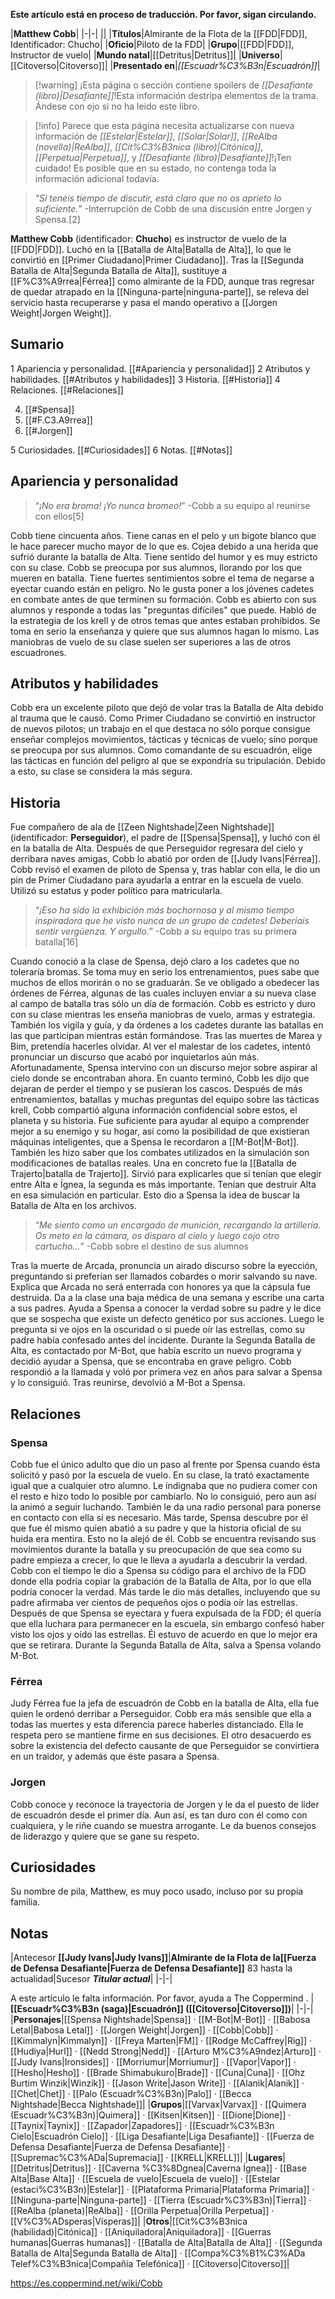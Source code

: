 **Este artículo está en proceso de traducción. Por favor, sigan circulando.**


|**Matthew Cobb**|
|-|-|
||
|**Títulos**|Almirante de la Flota de la [[FDD\|FDD]], Identificador: Chucho|
|**Oficio**|Piloto de la FDD|
|**Grupo**|[[FDD\|FDD]], Instructor de vuelo|
|**Mundo natal**|[[Detritus\|Detritus]]|
|**Universo**|[[Citoverso\|Citoverso]]|
|**Presentado en**|*[[Escuadr%C3%B3n\|Escuadrón]]*|

> [!warning] ¡Esta página o sección contiene spoilers de *[[Desafiante (libro)\|Desafiante]]*!Esta información destripa elementos de la trama.  Ándese con ojo si no ha leido este libro.

> [!info] Parece que esta página necesita actualizarse con nueva información de *[[Estelar\|Estelar]]*, *[[Solar\|Solar]]*, *[[ReAlba (novella)\|ReAlba]]*, *[[Cit%C3%B3nica (libro)\|Citónica]]*, *[[Perpetua\|Perpetua]]*, y *[[Desafiante (libro)\|Desafiante]]*!¡Ten cuidado! Es posible que en su estado, no contenga toda la información adicional todavía.

>“*Si tenéis tiempo de discutir, está claro que no os aprieto lo suficiente.*”
\-Interrupción de Cobb de una discusión entre Jorgen y Spensa.[2]


**Matthew Cobb** (identificador: **Chucho**) es instructor de vuelo de la [[FDD\|FDD]]. Luchó en la [[Batalla de Alta\|Batalla de Alta]], lo que le convirtió en [[Primer Ciudadano\|Primer Ciudadano]].
Tras la [[Segunda Batalla de Alta\|Segunda Batalla de Alta]], sustituye a [[F%C3%A9rrea\|Férrea]] como almirante de la FDD, aunque tras regresar de quedar atrapado en la [[Ninguna-parte\|ninguna-parte]], se releva del servicio hasta recuperarse y pasa el mando operativo a [[Jorgen Weight\|Jorgen Weight]].

## Sumario

1 Apariencia y personalidad. [[#Apariencia y personalidad]] 
2 Atributos y habilidades. [[#Atributos y habilidades]] 
3 Historia. [[#Historia]] 
4 Relaciones. [[#Relaciones]] 

4. [[#Spensa]] 
4. [[#F.C3.A9rrea]] 
4. [[#Jorgen]] 


5 Curiosidades. [[#Curiosidades]] 
6 Notas. [[#Notas]] 


## Apariencia y personalidad
>“*¡No era broma! ¡Yo nunca bromeo!*”
\-Cobb a su equipo al reunirse con ellos[5]


Cobb tiene cincuenta años. Tiene canas en el pelo y un bigote blanco que le hace parecer mucho mayor de lo que es. Cojea debido a una herida que sufrió durante la batalla de Alta.
Tiene sentido del humor y es muy estricto con su clase. Cobb se preocupa por sus alumnos, llorando por los que mueren en batalla. Tiene fuertes sentimientos sobre el tema de negarse a eyectar cuando están en peligro. No le gusta poner a los jóvenes cadetes en combate antes de que terminen su formación.
Cobb es abierto con sus alumnos y responde a todas las "preguntas difíciles" que puede. Habló de la estrategia de los krell y de otros temas que antes estaban prohibidos. Se toma en serio la enseñanza y quiere que sus alumnos hagan lo mismo. Las maniobras de vuelo de su clase suelen ser superiores a las de otros escuadrones.

## Atributos y habilidades
Cobb era un excelente piloto que dejó de volar tras la Batalla de Alta debido al trauma que le causó.
Como Primer Ciudadano se convirtió en instructor de nuevos pilotos; un trabajo en el que destaca no sólo porque consigue enseñar complejos movimientos, tácticas y técnicas de vuelo; sino porque se preocupa por sus alumnos.
Como comandante de su escuadrón, elige las tácticas en función del peligro al que se expondría su tripulación. Debido a esto, su clase se considera la más segura.

## Historia
Fue compañero de ala de [[Zeen Nightshade\|Zeen Nightshade]] (identificador: **Perseguidor**), el padre de [[Spensa\|Spensa]], y luchó con él en la batalla de Alta. Después de que Perseguidor regresara del cielo y derribara naves amigas, Cobb lo abatió por orden de [[Judy Ivans\|Férrea]].
Cobb revisó el examen de piloto de Spensa y, tras hablar con ella, le dio un pin de Primer Ciudadano para ayudarla a entrar en la escuela de vuelo. Utilizó su estatus y poder político para matricularla.

>“*¡Eso ha sido la exhibición más bochornosa y al mismo tiempo inspiradora que he visto nunca de un grupo de cadetes! Deberíais sentir vergüenza. Y orgullo.*”
\-Cobb a su equipo tras su primera batalla[16]

Cuando conoció a la clase de Spensa, dejó claro a los cadetes que no toleraría bromas. Se toma muy en serio los entrenamientos, pues sabe que muchos de ellos morirán o no se graduarán. Se ve obligado a obedecer las órdenes de Férrea, algunas de las cuales incluyen enviar a su nueva clase al campo de batalla tras sólo un día de formación.
Cobb es estricto y duro con su clase mientras les enseña maniobras de vuelo, armas y estrategia. También los vigila y guía, y da órdenes a los cadetes durante las batallas en las que participan mientras están formándose.
Tras las muertes de Marea y Bim, pretendía hacerles olvidar. Al ver el malestar de los cadetes, intentó pronunciar un discurso que acabó por inquietarlos aún más. Afortunadamente, Spensa intervino con un discurso mejor sobre aspirar al cielo donde se encontraban ahora. En cuanto terminó, Cobb les dijo que dejaran de perder el tiempo y se pusieran los cascos.
Después de más entrenamientos, batallas y muchas preguntas del equipo sobre las tácticas krell, Cobb compartió alguna información confidencial sobre estos, el planeta y su historia. Fue suficiente para ayudar al equipo a comprender mejor a su enemigo y su hogar, así como la posibilidad de que existieran máquinas inteligentes, que a Spensa le recordaron a [[M-Bot\|M-Bot]].
También les hizo saber que los combates utilizados en la simulación son modificaciones de batallas reales. Una en concreto fue la [[Batalla de Trajerto\|batalla de Trajerto]]. Sirvió para explicarles que si tenían que elegir entre Alta e Ígnea, la segunda es más importante. Tenían que destruir Alta en esa simulación en particular. Esto dio a Spensa la idea de buscar la Batalla de Alta en los archivos.

>“*Me siento como un encargado de munición, recargando la artillería. Os meto en la cámara, os disparo al cielo y luego cojo otro cartucho...*”
\-Cobb sobre el destino de sus alumnos

Tras la muerte de Arcada, pronuncia un airado discurso sobre la eyección, preguntando si preferían ser llamados cobardes o morir salvando su nave. Explica que Arcada no será enterrada con honores ya que la cápsula fue destruida. Da a la clase una baja médica de una semana y escribe una carta a sus padres.
Ayuda a Spensa a conocer la verdad sobre su padre y le dice que se sospecha que existe un defecto genético por sus acciones. Luego le pregunta si ve ojos en la oscuridad o si puede oír las estrellas, como su padre había confesado antes del incidente.
Durante la Segunda Batalla de Alta, es contactado por M-Bot, que había escrito un nuevo programa y decidió ayudar a Spensa, que se encontraba en grave peligro. Cobb respondió a la llamada y voló por primera vez en años para salvar a Spensa y lo consiguió. Tras reunirse, devolvió a M-Bot a Spensa.

## Relaciones
### Spensa
Cobb fue el único adulto que dio un paso al frente por Spensa cuando ésta solicitó y pasó por la escuela de vuelo. En su clase, la trató exactamente igual que a cualquier otro alumno. Le indignaba que no pudiera comer con el resto e hizo todo lo posible por cambiarlo. No lo consiguió, pero aun así la animó a seguir luchando. También le da una radio personal para ponerse en contacto con ella si es necesario.
Más tarde, Spensa descubre por él que fue él mismo quien abatió a su padre y que la historia oficial de su huida era mentira. Esto no la alejó de él. Cobb se encuentra revisando sus movimientos durante la batalla y su preocupación de que sea como su padre empieza a crecer, lo que le lleva a ayudarla a descubrir la verdad.
Cobb con el tiempo le dio a Spensa su código para el archivo de la FDD donde ella podría copiar la grabación de la Batalla de Alta, por lo que ella podría conocer la verdad. Más tarde le dio más detalles, incluyendo que su padre afirmaba ver cientos de pequeños ojos o podía oír las estrellas.
Después de que Spensa se eyectara y fuera expulsada de la FDD; él quería que ella luchara para permanecer en la escuela, sin embargo confesó haber visto los ojos y oído las estrellas. Él estuvo de acuerdo en que lo mejor era que se retirara.
Durante la Segunda Batalla de Alta, salva a Spensa volando M-Bot.

### Férrea
Judy Férrea fue la jefa de escuadrón de Cobb en la batalla de Alta, ella fue quien le ordenó derribar a Perseguidor.
Cobb era más sensible que ella a todas las muertes y esta diferencia parece haberles distanciado. Ella le respeta pero se mantiene firme en sus decisiones. El otro desacuerdo es sobre la existencia del defecto causante de que Perseguidor se convirtiera en un traidor, y además que éste pasara a Spensa.

### Jorgen
Cobb conoce y reconoce la trayectoria de Jorgen y le da el puesto de líder de escuadrón desde el primer día. Aun así, es tan duro con él como con cualquiera, y le riñe cuando se muestra arrogante. Le da buenos consejos de liderazgo y quiere que se gane su respeto.

## Curiosidades
Su nombre de pila, Matthew, es muy poco usado, incluso por su propia familia.
## Notas
|Antecesor  **[[Judy Ivans\|Judy Ivans]]**|**Almirante de la Flota de la[[Fuerza de Defensa Desafiante\|Fuerza de Defensa Desafiante]]**  83  hasta la actualidad|Sucesor  ***Titular actual***|
|-|-|


A este artículo le falta información. Por favor, ayuda a The Coppermind .
|**[[Escuadr%C3%B3n (saga)\|Escuadrón]] ([[Citoverso\|Citoverso]])**|
|-|-|
|**Personajes**|[[Spensa Nightshade\|Spensa]] · [[M-Bot\|M-Bot]] · [[Babosa Letal\|Babosa Letal]] · [[Jorgen Weight\|Jorgen]] · [[Cobb\|Cobb]] · [[Kimmalyn\|Kimmalyn]] · [[Freya Marten\|FM]] · [[Rodge McCaffrey\|Rig]] · [[Hudiya\|Hurl]] · [[Nedd Strong\|Nedd]] · [[Arturo M%C3%A9ndez\|Arturo]] · [[Judy Ivans\|Ironsides]] · [[Morriumur\|Morriumur]] · [[Vapor\|Vapor]] · [[Hesho\|Hesho]] · [[Brade Shimabukuro\|Brade]] · [[Cuna\|Cuna]] · [[Ohz Burtim Winzik\|Winzik]] · [[Jason Write\|Jason Write]] · [[Alanik\|Alanik]] · [[Chet\|Chet]] · [[Palo (Escuadr%C3%B3n)\|Palo]] · [[Becca Nightshade\|Becca Nightshade]]|
|**Grupos**|[[Varvax\|Varvax]] · [[Quimera (Escuadr%C3%B3n)\|Quimera]] · [[Kitsen\|Kitsen]] · [[Dione\|Dione]] · [[Taynix\|Taynix]] · [[Zapador\|Zapadores]] · [[Escuadr%C3%B3n Cielo\|Escuadrón Cielo]] · [[Liga Desafiante\|Liga Desafiante]] · [[Fuerza de Defensa Desafiante\|Fuerza de Defensa Desafiante]] · [[Supremac%C3%ADa\|Supremacía]] · [[KRELL\|KRELL]]|
|**Lugares**|[[Detritus\|Detritus]] · [[Caverna %C3%8Dgnea\|Caverna Ígnea]] · [[Base Alta\|Base Alta]] · [[Escuela de vuelo\|Escuela de vuelo]] · [[Estelar (estaci%C3%B3n)\|Estelar]] · [[Plataforma Primaria\|Plataforma Primaria]] · [[Ninguna-parte\|Ninguna-parte]] · [[Tierra (Escuadr%C3%B3n)\|Tierra]] · [[ReAlba (planeta)\|ReAlba]] · [[Orilla Perpetua\|Orilla Perpetua]] · [[V%C3%ADsperas\|Vísperas]]|
|**Otros**|[[Cit%C3%B3nica (habilidad)\|Citónica]] · [[Aniquiladora\|Aniquiladora]] · [[Guerras humanas\|Guerras humanas]] · [[Batalla de Alta\|Batalla de Alta]] · [[Segunda Batalla de Alta\|Segunda Batalla de Alta]] · [[Compa%C3%B1%C3%ADa Telef%C3%B3nica\|Compañía Telefónica]] · [[Citoverso\|Citoverso]]|



https://es.coppermind.net/wiki/Cobb